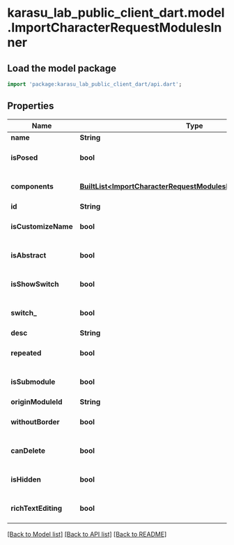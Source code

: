 # karasu_lab_public_client_dart.model.ImportCharacterRequestModulesInner

## Load the model package
```dart
import 'package:karasu_lab_public_client_dart/api.dart';
```

## Properties
Name | Type | Description | Notes
------------ | ------------- | ------------- | -------------
**name** | **String** |  | 
**isPosed** | **bool** |  | [optional] [default to false]
**components** | [**BuiltList&lt;ImportCharacterRequestModulesInnerComponentsInner&gt;**](ImportCharacterRequestModulesInnerComponentsInner.md) |  | [optional] [default to ListBuilder()]
**id** | **String** |  | 
**isCustomizeName** | **bool** |  | [optional] [default to false]
**isAbstract** | **bool** |  | [optional] [default to false]
**isShowSwitch** | **bool** |  | [optional] [default to false]
**switch_** | **bool** |  | [optional] [default to false]
**desc** | **String** |  | 
**repeated** | **bool** |  | [optional] [default to false]
**isSubmodule** | **bool** |  | [optional] [default to false]
**originModuleId** | **String** |  | 
**withoutBorder** | **bool** |  | [optional] [default to false]
**canDelete** | **bool** |  | [optional] [default to false]
**isHidden** | **bool** |  | [optional] [default to false]
**richTextEditing** | **bool** |  | [optional] [default to false]

[[Back to Model list]](../README.md#documentation-for-models) [[Back to API list]](../README.md#documentation-for-api-endpoints) [[Back to README]](../README.md)


